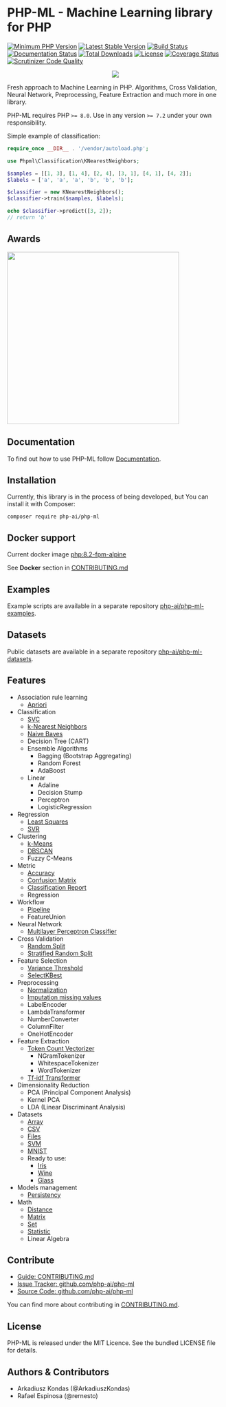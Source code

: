 # PHP-ML - Machine Learning library for PHP

[![Minimum PHP Version](https://img.shields.io/badge/php-%3E%3D%207.2-8892BF.svg)](https://php.net/)
[![Latest Stable Version](https://img.shields.io/packagist/v/php-ai/php-ml.svg)](https://packagist.org/packages/php-ai/php-ml)
[![Build Status](https://travis-ci.org/php-ai/php-ml.svg?branch=master)](https://travis-ci.org/php-ai/php-ml)
[![Documentation Status](https://readthedocs.org/projects/php-ml/badge/?version=master)](http://php-ml.readthedocs.org/)
[![Total Downloads](https://poser.pugx.org/php-ai/php-ml/downloads.svg)](https://packagist.org/packages/php-ai/php-ml)
[![License](https://poser.pugx.org/php-ai/php-ml/license.svg)](https://packagist.org/packages/php-ai/php-ml)
[![Coverage Status](https://coveralls.io/repos/github/php-ai/php-ml/badge.svg?branch=master)](https://coveralls.io/github/php-ai/php-ml?branch=master)
[![Scrutinizer Code Quality](https://scrutinizer-ci.com/g/php-ai/php-ml/badges/quality-score.png?b=master)](https://scrutinizer-ci.com/g/php-ai/php-ml/?branch=master)

<p align="center">
	<img src="https://github.com/php-ai/php-ml/raw/master/docs/assets/php-ml-logo.png" />
</p>

Fresh approach to Machine Learning in PHP. Algorithms, Cross Validation, Neural Network, Preprocessing, Feature Extraction and much more in one library.

PHP-ML requires PHP `>= 8.0`. Use in any version `>= 7.2` under your own responsibility.

Simple example of classification:
```php
require_once __DIR__ . '/vendor/autoload.php';

use Phpml\Classification\KNearestNeighbors;

$samples = [[1, 3], [1, 4], [2, 4], [3, 1], [4, 1], [4, 2]];
$labels = ['a', 'a', 'a', 'b', 'b', 'b'];

$classifier = new KNearestNeighbors();
$classifier->train($samples, $labels);

echo $classifier->predict([3, 2]);
// return 'b'
```

## Awards

<a href="http://www.yegor256.com/2016/10/23/award-2017.html">
  <img src="http://www.yegor256.com/images/award/2017/winner-itcraftsmanpl.png" width="400"/></a>

## Documentation

To find out how to use PHP-ML follow [Documentation](http://php-ml.readthedocs.org/).

## Installation

Currently, this library is in the process of being developed, but You can install it with Composer:

```
composer require php-ai/php-ml
```

## Docker support

Current docker image [php:8.2-fpm-alpine](https://hub.docker.com/layers/library/php/8.2-fpm-alpine/images/sha256-64b70fc459f856eda9acdcd47b5eb0b884dae355968bd330f7fe0ee899c55491?context=explore)

See **Docker** section in [CONTRIBUTING.md](CONTRIBUTING.md)

## Examples

Example scripts are available in a separate repository [php-ai/php-ml-examples](https://github.com/php-ai/php-ml-examples).

## Datasets

Public datasets are available in a separate repository [php-ai/php-ml-datasets](https://github.com/php-ai/php-ml-datasets).

## Features

* Association rule learning
    * [Apriori](http://php-ml.readthedocs.io/en/latest/machine-learning/association/apriori/)
* Classification
    * [SVC](http://php-ml.readthedocs.io/en/latest/machine-learning/classification/svc/)
    * [k-Nearest Neighbors](http://php-ml.readthedocs.io/en/latest/machine-learning/classification/k-nearest-neighbors/)
    * [Naive Bayes](http://php-ml.readthedocs.io/en/latest/machine-learning/classification/naive-bayes/)
    * Decision Tree (CART)
    * Ensemble Algorithms
        * Bagging (Bootstrap Aggregating)
        * Random Forest
        * AdaBoost
    * Linear
        * Adaline
        * Decision Stump
        * Perceptron
        * LogisticRegression
* Regression
    * [Least Squares](http://php-ml.readthedocs.io/en/latest/machine-learning/regression/least-squares/)
    * [SVR](http://php-ml.readthedocs.io/en/latest/machine-learning/regression/svr/)
* Clustering
    * [k-Means](http://php-ml.readthedocs.io/en/latest/machine-learning/clustering/k-means/)
    * [DBSCAN](http://php-ml.readthedocs.io/en/latest/machine-learning/clustering/dbscan/)
    * Fuzzy C-Means
* Metric
    * [Accuracy](http://php-ml.readthedocs.io/en/latest/machine-learning/metric/accuracy/)
    * [Confusion Matrix](http://php-ml.readthedocs.io/en/latest/machine-learning/metric/confusion-matrix/)
    * [Classification Report](http://php-ml.readthedocs.io/en/latest/machine-learning/metric/classification-report/)
    * Regression
* Workflow
    * [Pipeline](http://php-ml.readthedocs.io/en/latest/machine-learning/workflow/pipeline)
    * FeatureUnion
* Neural Network
    * [Multilayer Perceptron Classifier](http://php-ml.readthedocs.io/en/latest/machine-learning/neural-network/multilayer-perceptron-classifier/)
* Cross Validation
    * [Random Split](http://php-ml.readthedocs.io/en/latest/machine-learning/cross-validation/random-split/)
    * [Stratified Random Split](http://php-ml.readthedocs.io/en/latest/machine-learning/cross-validation/stratified-random-split/)
* Feature Selection
    * [Variance Threshold](http://php-ml.readthedocs.io/en/latest/machine-learning/feature-selection/variance-threshold/)
    * [SelectKBest](http://php-ml.readthedocs.io/en/latest/machine-learning/feature-selection/selectkbest/)
* Preprocessing
    * [Normalization](http://php-ml.readthedocs.io/en/latest/machine-learning/preprocessing/normalization/)
    * [Imputation missing values](http://php-ml.readthedocs.io/en/latest/machine-learning/preprocessing/imputation-missing-values/)
    * LabelEncoder
    * LambdaTransformer
    * NumberConverter
    * ColumnFilter
    * OneHotEncoder
* Feature Extraction
    * [Token Count Vectorizer](http://php-ml.readthedocs.io/en/latest/machine-learning/feature-extraction/token-count-vectorizer/)
        * NGramTokenizer
        * WhitespaceTokenizer
        * WordTokenizer
    * [Tf-idf Transformer](http://php-ml.readthedocs.io/en/latest/machine-learning/feature-extraction/tf-idf-transformer/)
* Dimensionality Reduction
    * PCA (Principal Component Analysis)
    * Kernel PCA
    * LDA (Linear Discriminant Analysis)
* Datasets
    * [Array](http://php-ml.readthedocs.io/en/latest/machine-learning/datasets/array-dataset/)
    * [CSV](http://php-ml.readthedocs.io/en/latest/machine-learning/datasets/csv-dataset/)
    * [Files](http://php-ml.readthedocs.io/en/latest/machine-learning/datasets/files-dataset/)
    * [SVM](http://php-ml.readthedocs.io/en/latest/machine-learning/datasets/svm-dataset/)
    * [MNIST](http://php-ml.readthedocs.io/en/latest/machine-learning/datasets/mnist-dataset.md)
    * Ready to use:
        * [Iris](http://php-ml.readthedocs.io/en/latest/machine-learning/datasets/demo/iris/)
        * [Wine](http://php-ml.readthedocs.io/en/latest/machine-learning/datasets/demo/wine/)
        * [Glass](http://php-ml.readthedocs.io/en/latest/machine-learning/datasets/demo/glass/)
* Models management
    * [Persistency](http://php-ml.readthedocs.io/en/latest/machine-learning/model-manager/persistency/)
* Math
    * [Distance](http://php-ml.readthedocs.io/en/latest/math/distance/)
    * [Matrix](http://php-ml.readthedocs.io/en/latest/math/matrix/)
    * [Set](http://php-ml.readthedocs.io/en/latest/math/set/)
    * [Statistic](http://php-ml.readthedocs.io/en/latest/math/statistic/)
	* Linear Algebra

## Contribute

- [Guide: CONTRIBUTING.md](https://github.com/php-ai/php-ml/blob/master/CONTRIBUTING.md)
- [Issue Tracker: github.com/php-ai/php-ml](https://github.com/php-ai/php-ml/issues)
- [Source Code:  github.com/php-ai/php-ml](https://github.com/php-ai/php-ml)

You can find more about contributing in [CONTRIBUTING.md](CONTRIBUTING.md).

## License

PHP-ML is released under the MIT Licence. See the bundled LICENSE file for details.

## Authors & Contributors

- Arkadiusz Kondas (@ArkadiuszKondas)
- Rafael Espinosa (@rernesto)
